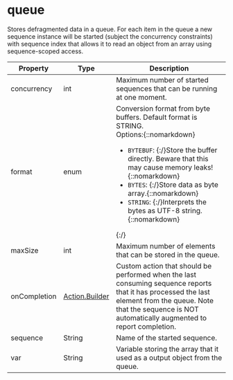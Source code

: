 ---
---
# queue

Stores defragmented data in a queue. For each item in the queue a new sequence instance will be started (subject the concurrency constraints) with sequence index that allows it to read an object from an array using sequence-scoped access.

| Property | Type | Description |
| ------- | ------- | -------- |
| concurrency | int | Maximum number of started sequences that can be running at one moment. |
| format | enum | Conversion format from byte buffers. Default format is STRING.<br>Options:{::nomarkdown}<ul><li><code>BYTEBUF</code>: {:/}Store the buffer directly. Beware that this may cause memory leaks!{::nomarkdown}</li><li><code>BYTES</code>: {:/}Store data as byte array.{::nomarkdown}</li><li><code>STRING</code>: {:/}Interprets the bytes as UTF-8 string.{::nomarkdown}</li></ul>{:/} |
| maxSize | int | Maximum number of elements that can be stored in the queue. |
| onCompletion | [Action.Builder](index.html#actions) | Custom action that should be performed when the last consuming sequence reports that it has processed the last element from the queue. Note that the sequence is NOT automatically augmented to report completion. |
| sequence | String | Name of the started sequence. |
| var | String | Variable storing the array that it used as a output object from the queue. |

